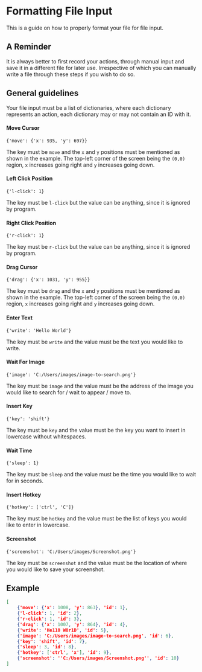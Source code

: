
# Formatting File Input

This is a guide on how to properly format your file for file input.


## A Reminder

It is always better to first record your actions, through manual input and save it in a different file for later use. Irrespective of which you can manually write a file through these steps if you wish to do so.
## General guidelines
Your file input must be a list of dictionaries, where each dictionary represents an action, each dictionary may or may not contain an ID with it.

#### Move Cursor
```{'move': {'x': 935, 'y': 697}}```

The key must be ```move``` and the ```x``` and ```y``` positions must be mentioned as shown in the example. The top-left corner of the screen being the ```(0,0)``` region, ```x``` increases going right and ```y``` increases going down.

#### Left Click Position
```{'l-click': 1}```

The key must be ```l-click``` but the value can be anything, since it is ignored by program.

#### Right Click Position
```{'r-click': 1}```

The key must be ```r-click``` but the value can be anything, since it is ignored by program.

#### Drag Cursor
```{'drag': {'x': 1031, 'y': 955}}```

The key must be ```drag``` and the ```x``` and ```y``` positions must be mentioned as shown in the example. The top-left corner of the screen being the ```(0,0)``` region, ```x``` increases going right and ```y``` increases going down.


#### Enter Text 
```{'write': 'Hello World'}```

The key must be ```write``` and the value must be the text you would like to write.

#### Wait For Image 
```{'image': 'C:/Users/images/image-to-search.png'}```

The key must be ```image``` and the value must be the address of the image you would like to search for / wait to appear / move to.

#### Insert Key 
```{'key': 'shift'}```

The key must be ```key``` and the value must be the key you want to insert in lowercase without whitespaces.

#### Wait Time
```{'sleep': 1}```

The key must be ```sleep``` and the value must be the time you would like to wait for in seconds.

#### Insert Hotkey
```{'hotkey': ['ctrl', 'C']}```

The key must be ```hotkey``` and the value must be the list of keys you would like to enter in lowercase.

#### Screenshot
```{'screenshot': 'C:/Users/images/Screenshot.png'}```

The key must be ```screenshot``` and the value must be the location of where you would like to save your screenshot.


## Example
```json
[
    {'move': {'x': 1008, 'y': 863}, 'id': 1},
    {'l-click': 1, 'id': 2},
    {'r-click': 1, 'id': 3},
    {'drag': {'x': 1007, 'y': 864}, 'id': 4},
    {'write': 'He110 W0r1D', 'id': 5},
    {'image': 'C:/Users/images/image-to-search.png', 'id': 6},
    {'key': 'shift', 'id': 7},
    {'sleep': 3, 'id': 8},
    {'hotkey': ['ctrl', 'x'], 'id': 9},
    {'screenshot': ''C:/Users/images/Screenshot.png'', 'id': 10}
]
```

